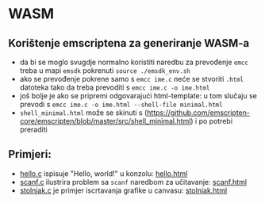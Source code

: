 # WASM

## Korištenje emscriptena za generiranje WASM-a

- da bi se moglo svugdje normalno koristiti naredbu za prevođenje `emcc` treba u mapi `emsdk` pokrenuti `source ./emsdk_env.sh`
- ako se prevođenje pokrene samo s `emcc ime.c` neće se stvoriti `.html` datoteka tako da treba prevoditi s `emcc ime.c -o ime.html`
- još bolje je ako se pripremi odgovarajući html-template: u tom slučaju se prevodi s `emcc ime.c -o ime.html --shell-file minimal.html`
- `shell_minimal.html` može se skinuti s (https://github.com/emscripten-core/emscripten/blob/master/src/shell_minimal.html) i po potrebi preraditi

## Primjeri:

- [hello.c](./hello/hello.c) ispisuje "Hello, world!" u konzolu: [hello.html](./hello/hello.html)
- [scanf.c](./scanf/scanf.c) ilustrira problem sa `scanf` naredbom za učitavanje: [scanf.html](./scanf/scanf.html)
- [stolnjak.c](./stolnjak/stolnjak.c) je primjer iscrtavanja grafike u canvasu: [stolnjak.html](./stolnjak/stolnjak.html)
